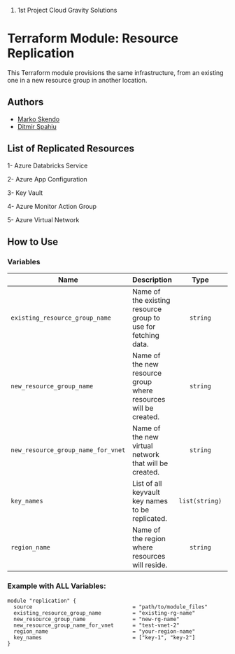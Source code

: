1. 1st Project Cloud Gravity Solutions

# Terraform Module: Resource Replication

This Terraform module provisions the same infrastructure, from an existing one in a new resource group in another location. 

## Authors
- [Marko Skendo](https://github.com/ingmarko)
- [Ditmir Spahiu](https://github.com/DitmirSpahiu)

## List of Replicated Resources

1- Azure Databricks Service


2- Azure App Configuration


3- Key Vault


4- Azure Monitor Action Group


5- Azure Virtual Network 

## How to Use

### Variables

| Name                           | Description                                                                                   | Type        | Default                             | Required |
|--------------------------------|-----------------------------------------------------------------------------------------------|:-----------:|:-----------------------------------:|:-------:|
| `existing_resource_group_name` | Name of the existing resource group to use for fetching data.                                 | `string`    | n/a                                 | yes     |
| `new_resource_group_name`      | Name of the new resource group where resources will be created.                                | `string`    | n/a                                 | yes     |
| `new_resource_group_name_for_vnet`      | Name of the new virtual network that will be created.                                | `string`    | n/a                                 | yes     |
| `key_names`                  | List of all keyvault key names to be replicated.                                               | `list(string)`    | n/a                                 | yes     |
| `region_name`                  | Name of the region where resources will reside.                                               | `string`    | n/a                                 | yes     |

### Example with ALL Variables:

```hcl
module "replication" {
  source                                = "path/to/module_files"
  existing_resource_group_name          = "existing-rg-name"
  new_resource_group_name               = "new-rg-name"
  new_resource_group_name_for_vnet      = "test-vnet-2"
  region_name                           = "your-region-name"
  key_names                             = ["key-1", "key-2"] 
}
